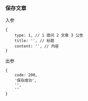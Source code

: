 ### 保存文章

入参

~~~
{
    type: 1, // 1 提问 2 文章 3 公告
    title: '', // 标题
    content: '', // 内容
}
~~~

出参

~~~
{
    code: 200,
    '保存成功',
    '',
    ''
}
~~~